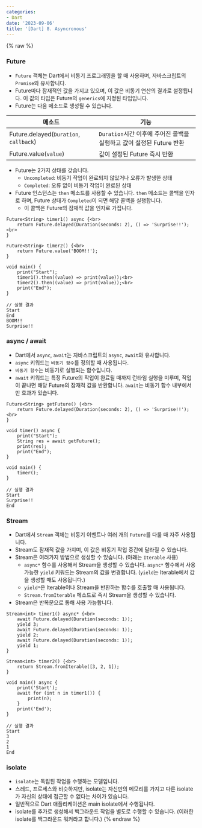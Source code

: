 ```yaml
---
categories:
- Dart
date: '2023-09-06'
title: '[Dart] 8. Asyncronous'
---
```


{% raw %}
### Future
- `Future` 객체는 Dart에서 비동기 프로그래밍을 할 때 사용하며, 자바스크립트의 `Promise`와 유사합니다.
- Future마다 잠재적인 값을 가지고 있으며, 이 값은 비동기 연산의 결과로 설정됩니다. 이 값의 타입은 Future의 `generics`에 지정된 타입입니다.
- Future는 다음 메소드로 생성될 수 있습니다.

|메소드|기능|
|---|---|
|Future.delayed(`Duration`, `callback`)|`Duration`시간 이후에 주어진 콜백을 실행하고 값이 설정된 Future 반환|
|Future.value(`value`)|값이 설정된 Future 즉시 반환|

- Future는 2가지 상태를 갖습니다.
	- `Uncompleted`: 비동기 작업이 완료되지 않았거나 오류가 발생한 상태
	- `Completed`: 오류 없이 비동기 작업이 완료된 상태
- Future 인스턴스는 `then` 메소드를 사용할 수 있습니다. `then` 메소드는 콜백을 인자로 하며, Future 상태가 `Completed`이 되면 해당 콜백을 실행합니다.
	- 이 콜백은 Future의 잠재적 값을 인자로 가집니다.

```
Future<String> timer1() async {<br>
	return Future.delayed(Duration(seconds: 2), () => 'Surprise!!');<br>
}

Future<String> timer2() {<br>
	return Future.value('BOOM!!');
}

void main() {
	print("Start");
	timer1().then((value) => print(value));<br>
	timer2().then((value) => print(value));<br>
	print("End");
}
```

```
// 실행 결과
Start
End
BOOM!!
Surprise!!
```

### async / await
- Dart에서 `async`, `await`는 자바스크립트의 `async`, `await`와 유사합니다.
- `async` 키워드는 `비동기 함수`를 정의할 때 사용됩니다.
- `비동기 함수`는 비동기로 실행되는 함수입니다.
- `await` 키워드는 특정 Future의 작업이 완료될 때까지 런타임 실행을 미루며, 작업이 끝나면 해당 Future의 잠재적 값을 반환합니다. `await`는 비동기 함수 내부에서만 효과가 있습니다.

```
Future<String> getFuture() {<br>
	return Future.delayed(Duration(seconds: 2), () => 'Surprise!!');<br>
}

void timer() async {
	print("Start");
	String res = await getFuture();
	print(res);
	print("End");
}

void main() {
	timer();
}
```

```
// 실행 결과
Start
Surprise!!
End
```

### Stream
- Dart에서 `Stream` 객체는 비동기 이벤트나 여러 개의 `Future`를 다룰 때 자주 사용됩니다.
- Stream도 잠재적 값을 가지며, 이 값은 비동기 작업 중간에 달라질 수 있습니다.
- Stream은 여러가지 방법으로 생성할 수 있습니다. (아래는 `Iterable` 사용)
	- `async*` 함수를 사용해서 Stream을 생성할 수 있습니다. `async*` 함수에서 사용 가능한 `yield` 키워드는 Stream의 값을 변경합니다. (`yield`는 Iterable에서 값을 생성할 때도 사용됩니다.)
	- `yield*`은 Iterable이나 Stream을 반환하는 함수를 호출할 때 사용됩니다.
	- `Stream.fromIterable` 메소드로 즉시 Stream을 생성할 수 있습니다.
- Stream은 반복문으로 통해 사용 가능합니다.

```
Stream<int> timer1() async* {<br>
	await Future.delayed(Duration(seconds: 1));
	yield 3;
	await Future.delayed(Duration(seconds: 1));
	yield 2;
	await Future.delayed(Duration(seconds: 1));
	yield 1;
}

Stream<int> timer2() {<br>
	return Stream.fromIterable([3, 2, 1]);
}

void main() async {
	print('Start');
	await for (int n in timer1()) {
		print(n);
	}
	print('End');
}
```

```
// 실행 결과
Start
3
2
1
End
```

### isolate
- `isolate`는 독립된 작업을 수행하는 모델입니다.
- 스레드, 프로세스와 비슷하지만, isolate는 자신만의 메모리를 가지고 다른 isolate가 자신의 상태에 접근할 수 없다는 차이가 있습니다.
- 일반적으로 Dart 애플리케이션은 main isolate에서 수행됩니다.
- isolate를 추가로 생성해서 백그라운드 작업을 별도로 수행할 수 있습니다. (이러한 isolate를 백그라운드 워커라고 합니다.)
{% endraw %}